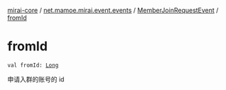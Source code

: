 [mirai-core](../../index.md) / [net.mamoe.mirai.event.events](../index.md) / [MemberJoinRequestEvent](index.md) / [fromId](./from-id.md)

# fromId

`val fromId: `[`Long`](https://kotlinlang.org/api/latest/jvm/stdlib/kotlin/-long/index.html)

申请入群的账号的 id

